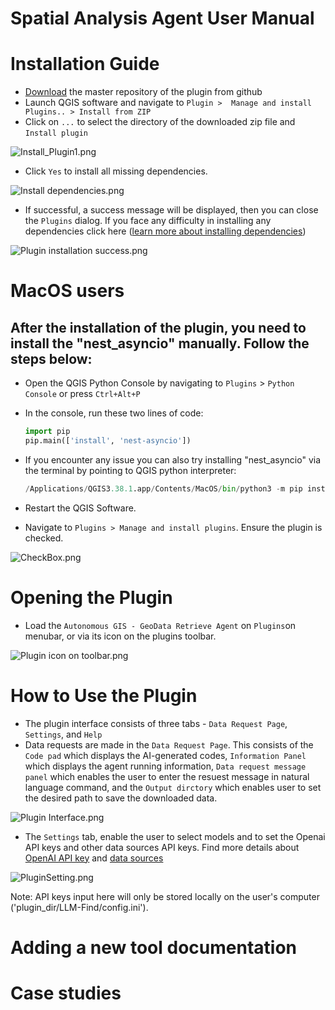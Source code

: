 #  Spatial Analysis Agent User Manual
# Installation Guide
[//]: # (- In QGIS, ```select Plugins``` > ```Manage and Install Plugins...```)
[//]: # (- Find ```AutonomousGIS_GeoDataRetrieverAgent``` and click ```Install Plugin```)
[//]: # ()
[//]: # (Alternatively,)

- [Download](https://github.com/Teakinboyewa/SpatialAnalysisAgent/archive/refs/heads/master.zip) the master repository of the plugin from github
- Launch QGIS software and navigate to ```Plugin >  Manage and install Plugins.. > Install from ZIP```
- Click on ```...``` to select the directory of the downloaded zip file and ```Install plugin```

![Install_Plugin1.png](Docs%2Installation_page.png) 

- Click ```Yes``` to install all missing dependencies.
  
![Install dependencies.png](Docs%2FInstall%20dependencies.png)

- If successful, a success message will be displayed, then you can close the ```Plugins``` dialog. If you face any difficulty in installing any dependencies click here ([learn more about installing dependencies]())

![Plugin installation success.png](Docs%2FPlugin%20installation%20success.png)

# MacOS users
## After the installation of the plugin, you need to install the "nest_asyncio" manually. Follow the steps below:
- Open the QGIS Python Console by navigating to ```Plugins``` > ```Python Console``` or press ```Ctrl+Alt+P```
- In the console, run these two lines of code:
  ```python
  import pip
  pip.main(['install', 'nest-asyncio'])
- If you encounter any issue you can also try installing "nest_asyncio" via the terminal by pointing to QGIS python interpreter:
  
  ```python
  /Applications/QGIS3.38.1.app/Contents/MacOS/bin/python3 -m pip install nest_asyncio

- Restart the QGIS Software.
- Navigate to ```Plugins > Manage and install plugins```.  Ensure the plugin is checked.

![CheckBox.png](Docs%2FCheckBox.png)

# Opening the Plugin

- Load the ```Autonomous GIS - GeoData Retrieve Agent``` on ```Plugins```on menubar, or via its icon on the plugins toolbar.

![Plugin icon on toolbar.png](Docs%2FPlugin%20icon%20on%20toolbar.png)

# How to Use the Plugin
- The plugin interface consists of three tabs - ```Data Request Page```, ```Settings```, and ```Help```
- Data requests are made in the ```Data Request Page```. This consists of the ```Code pad``` which displays the AI-generated codes, ```Information Panel``` which displays the agent running information, ```Data request message panel``` which enables the user to enter the resuest message in natural language command, and the ```Output dirctory``` which enables user to set the desired path to save the downloaded data.

![Plugin Interface.png](Docs%2FPlugin%20Interface.png)

- The ```Settings``` tab, enable the user to select models and to set the Openai API keys and other data sources API keys. Find more details about [OpenAI API key](https://platform.openai.com/account/api-keys) and [data sources](https://github.com/Teakinboyewa/AutonomousGIS_GeodataRetrieverAgent/blob/master/User_manual.md#data-sources)

![PluginSetting.png](Docs%2FPluginSetting.png)

Note: API keys input here will only be stored locally on the user's computer ('plugin_dir/LLM-Find/config.ini').  

# Adding a new tool documentation



# Case studies

